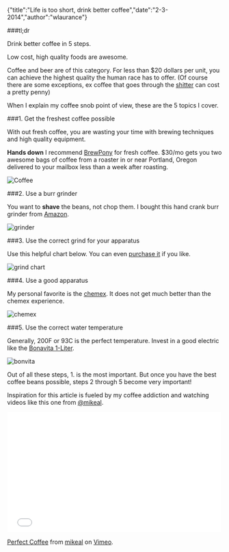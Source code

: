 {"title":"Life is too short, drink better coffee","date":"2-3-2014","author":"wlaurance"}

###tl;dr

Drink better coffee in 5 steps.

Low cost, high quality foods are awesome.

Coffee and beer are of this category. For less than $20 dollars per
unit, you can achieve the highest quality the human race has to offer.
(Of course there are some exceptions, ex coffee that goes through the
[shitter](http://en.wikipedia.org/wiki/Kopi_Luwak#Price_and_availability) can cost
a pretty penny)

When I explain my coffee snob point of view, these are the 5 topics I cover.

###1. Get the freshest coffee possible

  With out fresh coffee, you are wasting your time with brewing
  techniques and high quality equipment.

  **Hands down** I recommend [BrewPony](http://brewpony.com/) for fresh
  coffee. $30/mo gets you two awesome bags of coffee from a roaster in or
  near Portland, Oregon delivered to your mailbox less than a week after
  roasting.

  ![Coffee](http://brewpony.com/wp-content/uploads/2014/01/ccc_coffee.jpg)

###2. Use a burr grinder

  You want to **shave** the beans, not chop them. I bought this hand crank
  burr grinder from [Amazon](http://www.amazon.com/Hario-Coffee-Mill-Slim-Grinder/dp/B001804CLY/).

  ![grinder](/img/hand-burr-grinder.jpg)

###3. Use the correct grind for your apparatus

  Use this helpful chart below. You can even [purchase it](http://popchartlab.com/collections/prints/products/the-compendious-coffee-chart)
  if you like.

  ![grind chart](/img/coffee-grind-poster.jpg)

###4. Use a good apparatus

  My personal favorite is the [chemex](http://www.chemexcoffeemaker.com/).
  It does not get much better than the chemex experience. 

  ![chemex](/img/chemex-classic.jpg)

###5. Use the correct water temperature 

  Generally, 200F or 93C is the perfect temperature. Invest in a good
  electric like the [Bonavita 1-Liter](http://www.amazon.com/Bonavita-Variable-Temperature-Electric-Gooseneck/dp/B005YR0F40/).

  ![bonvita](/img/bonavita.jpg)

Out of all these steps, 1. is the most important. But once you have the
best coffee beans possible, steps 2 through 5 become very important!

Inspiration for this article is fueled by my coffee addiction and
watching videos like this one from
[@mikeal](https://twitter.com/mikeal).

<iframe src="//player.vimeo.com/video/52900095" width="500" height="281" frameborder="0" webkitallowfullscreen mozallowfullscreen allowfullscreen></iframe> <p><a href="http://vimeo.com/52900095">Perfect Coffee</a> from <a href="http://vimeo.com/mikeal">mikeal</a> on <a href="https://vimeo.com">Vimeo</a>.</p>
